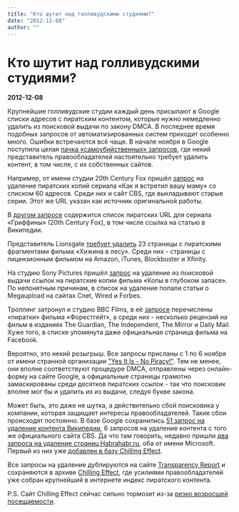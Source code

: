 ```yaml
---
title: "Кто шутит над голливудскими студиями?"
date: "2012-12-08"
author: ""
---
```


# Кто шутит над голливудскими студиями?

**2012-12-08** 

Крупнейшие голливудские студии каждый день присылают в Google списки адресов с пиратским контентом, которые нужно немедленно удалить из поисковой выдачи по закону DMCA. В последнее время подобных запросов от автоматизированных систем приходит особенно много. Ошибки встречаются всё чаще. В начале ноября в Google поступила целая [пачка «самоубийственных» запросов](https://torrentfreak.com/movie-studios-ask-google-to-censor-their-own-films-facebook-and-wikipedia-121203/), где некий представитель правообладателей настоятельно требует удалить контент, в том числе, с их собственных сайтов.

Например, от имени студии 20th Century Fox пришёл [запрос](http://www.chillingeffects.org/notice.cgi?sID=672302) на удаление пиратских копий сериала «Как я встретил вашу маму» со списком 60 адресов. Среди них и сайт CBS, где выкладывают старые серии. Этот же URL указан как источник оригинальной работы.

В [другом запросе](http://www.chillingeffects.org/notice.cgi?sID=668475) содержится список пиратских URL для сериала «Гриффины» (20th Century Fox), в том числе ссылка на статью в Википедии.

Представитель Lionsgate [требует удалить](https://www.chillingeffects.org/notice.cgi?sID=668502) 23 страницы с пиратскими фрагментами фильма «Хижина в лесу». Среди них - страницы с лицензионным фильмом на Amazon, iTunes, Blockbuster и Xfinity.

На студию Sony Pictures пришёл [запрос](http://www.chillingeffects.org/notice.cgi?sID=672306) на удаление из поисковой выдачи ссылок на пиратские копии фильма «Копы в глубоком запасе». По непонятным причинам, в список на удаление попали статьи о Megaupload на сайтах Cnet, Wired и Forbes.

Троллинг затронул и студию BBC Films, в её [запросе](http://www.chillingeffects.org/notice.cgi?sID=668516) перечислены «пиратки» фильма «Форестгейт», а среди них - несколько рецензий на фильм в изданиях The Guardian, The Independent, The Mirror и Daily Mail. Хуже того, в списке упомянута даже официальная страница фильма на Facebook.

Вероятно, это некий розыгрыш. Все запросы присланы с 1 по 6 ноября от имени странной организации ["Yes It Is - No Piracy!"](https://www.google.com/transparencyreport/removals/copyright/reporters/13562/Yes-It-Is-No-Piracy!/). Тем не менее, они вполне соответствуют процедуре DMCA, отправлены через онлайн-форму на сайте Google, а официальные страницы грамотно замаскированы среди десятков пиратских ссылок - так что поисковик вполне мог бы и удалить их из выдачи, следуя букве закона.

Может быть, это даже не шутка, а действительно сбой поисковика у компании, которая защищает интересы правообладателей. Такие сбои происходят постоянно. В базе Google сохранились [51 запрос на удаление контента Википедии](https://www.google.com/transparencyreport/removals/copyright/domains/wikipedia.org/), 6 запросов на удаление контента с того же официального сайта CBS. Да что там говорить, недавно пришли [два запроса на удаление страниц Habrahabr.ru](https://www.google.com/transparencyreport/removals/copyright/domains/habrahabr.ru/), оба от имени Microsoft. Первый из них уже [добавлен в базу Chilling Effect](https://www.chillingeffects.org/notice.cgi?sID=690300).

Все запросы на удаление дублируются на сайте [Transparency Report](http://www.google.com/transparencyreport/removals/copyright/) и сохраняются в архиве [Chilling Effect](http://chillingeffects.org/), где усилиями правообладателей уже собран крупнейший в интернете индекс пиратского контента.

P.S. Сайт Chilling Effect сейчас сильно тормозит из-за [резко возросшей посещаемости](https://www.chillingeffects.org/weather.cgi?WeatherID=685).